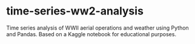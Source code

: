 # time-series-ww2-analysis
Time series analysis of WWII aerial operations and weather using Python and Pandas. Based on a Kaggle notebook for educational purposes.
